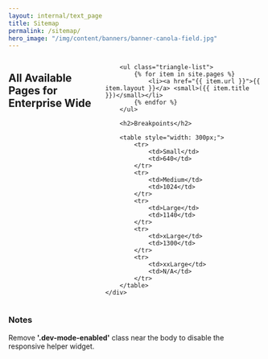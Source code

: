 ```yaml
---
layout: internal/text_page
title: Sitemap
permalink: /sitemap/
hero_image: "/img/content/banners/banner-canola-field.jpg"
---
```


<!--- This child document initializes the page in Jekyll. -->

<div class="row">
	<div class="columns">
		<h2>All Available Pages for Enterprise Wide</h2>

		<ul class="triangle-list">
			{% for item in site.pages %}
				<li><a href="{{ item.url }}">{{ item.layout }}</a> <small>({{ item.title }})</small></li>
			{% endfor %}
		</ul>

		<h2>Breakpoints</h2>

		<table style="width: 300px;">
			<tr>
				<td>Small</td>
				<td>640</td>
			</tr>
			<tr>
				<td>Medium</td>
				<td>1024</td>
			</tr>
			<tr>
				<td>Large</td>
				<td>1140</td>
			</tr>
			<tr>
				<td>xLarge</td>
				<td>1300</td>
			</tr>
			<tr>
				<td>xxLarge</td>
				<td>N/A</td>
			</tr>
		</table>
	</div>
</div>

<h3>Notes</h3>

<p class="panel">Remove <b>'.dev-mode-enabled'</b> class near the body to disable the responsive helper widget.</p>
